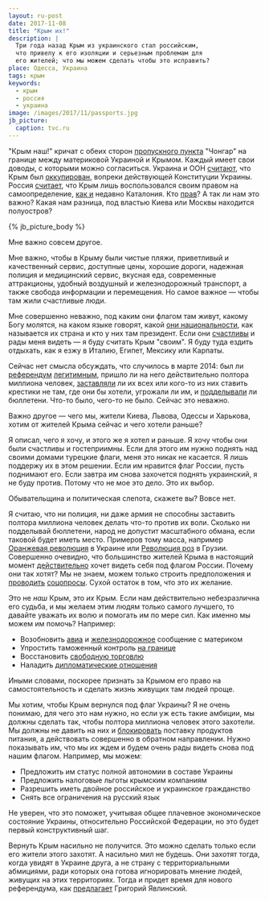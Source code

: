 ```yaml
---
layout: ru-post
date: 2017-11-08
title: "Крым их!"
description: |
  Три года назад Крым из украинского стал российским,
  что привелу к его изоляции и серьезным проблемам для
  его жителей; что мы можем сделать чтобы это исправить?
place: Одесса, Украина
tags: крым
keywords:
  - крым
  - россия
  - украина
image: /images/2017/11/passports.jpg
jb_picture:
  caption: tvc.ru
---
```


"Крым наш!" кричат с обеих сторон
[пропускного пункта](http://rian.com.ua/analytics/20170724/1026116664.html)
"Чонгар" на границе
между материковой Украиной и Крымом. Каждый имеет свои доводы, с которыми
можно согласиться. Украина и ООН
[считают](https://www.segodnya.ua/politics/opinions/chto-oznachaet-dlya-ukrainy-prinyatie-rezolyucii-oon-po-krymu-mnenie-diplomatov-i-politikov-770614.html),
что Крым был
[оккупирован](https://www.segodnya.ua/politics/pnews/deputaty-zashchitili-prava-ukraincev-v-okkupirovannom-krymu-513118.html),
вопреки
действующей Конституции Украины. Россия
[считает](http://www.mid.ru/web/guest/kommentarii/-/asset_publisher/2MrVt3CzL5sw/content/id/1659784),
что Крым лишь воспользовался своим правом на
самоопределение,
[как и](https://lenta.ru/news/2017/10/02/otlichia/)
недавно Каталония. Кто
[прав](https://ru.wikipedia.org/wiki/%D0%9F%D1%80%D0%BE%D0%B1%D0%BB%D0%B5%D0%BC%D0%B0_%D0%BF%D1%80%D0%B8%D0%BD%D0%B0%D0%B4%D0%BB%D0%B5%D0%B6%D0%BD%D0%BE%D1%81%D1%82%D0%B8_%D0%9A%D1%80%D1%8B%D0%BC%D0%B0)?
А так ли нам это важно? Какая нам разница,
под властью Киева или Москвы находится полуостров?

{% jb_picture_body %}

<!--more-->

Мне важно совсем другое.

Мне важно, чтобы в Крыму были чистые пляжи, приветливый и качественный
сервис, доступные цены, хорошие дороги, надежная полиция и медицинский
сервис, вкусная еда, современные аттракционы, удобный воздушный и
железнодорожный транспорт, а также свобода информации и перемещения. Но самое
важное &mdash; чтобы там жили счастливые люди.

Мне совершенно неважно, под каким они флагом там живут, какому Богу молятся,
на каком языке говорят, какой
[они национальности](http://2001.ukrcensus.gov.ua/results/general/nationality/crimea/),
как называется их страна и кто у них там президент.
Если они
[счастливы](https://life.ru/t/%D0%BD%D0%BE%D0%B2%D0%BE%D1%81%D1%82%D0%B8/149405)
и рады меня видеть &mdash; я буду считать
Крым "своим". Я буду туда ездить отдыхать, как я езжу в Италию, Египет,
Мексику или Карпаты.

Сейчас нет смысла обсуждать, что случилось в марте 2014: был ли
[референдум](https://ru.wikipedia.org/wiki/%D0%A0%D0%B5%D1%84%D0%B5%D1%80%D0%B5%D0%BD%D0%B4%D1%83%D0%BC_%D0%BE_%D1%81%D1%82%D0%B0%D1%82%D1%83%D1%81%D0%B5_%D0%9A%D1%80%D1%8B%D0%BC%D0%B0_%282014%29)
[легитимным](https://www.unian.net/politics/897401-referendum-v-kryimu-nezakonnyiy-i-nelegitimnyiy-gensek-nato.html),
пришло ли на него действительно полтора миллиона человек,
[заставляли](https://www.unian.net/politics/1035936-girkin-priznalsya-chto-golosovat-za-anneksiyu-kryima-deputatov-zastavili-voorujennyie-lyudi-video.html)
ли их всех или кого-то из них ставить крестики не там, где они бы хотели,
угрожали ли им,
и
[подделывали](https://www.unian.net/politics/897086-psevdoreferendum-v-kryimu-myatejnikam-zakon-ne-pisan.html)
ли бюллетени.
Что-то было, чего-то не было. Сейчас это неважно.

Важно другое &mdash; чего мы, жители Киева, Львова, Одессы и Харькова,
хотим от жителей Крыма сейчас и чего хотели раньше?

Я описал, чего я хочу, и этого же я хотел и раньше. Я хочу чтобы они
были счастливы и гостеприимны. Если для этого им нужно поднять над своими
домами турецкие флаги, меня это никак не касается. Я лишь поддержу их в этом
решении. Если им нравится флаг России, пусть поднимают его. Если завтра
им снова захочется поднять украинский, я не буду против. Потому что
не мое это дело. Это их выбор.

Обывательщина и политическая слепота, скажете вы? Вовсе нет.

Я считаю, что ни полиция, ни даже армия не способны заставить полтора
миллиона человек делать что-то против их воли. Сколько ни подделывай бюллетени,
народ не допустит масштабного обмана, если таковой будет иметь место. Примеров
тому масса, например
[Оранжевая революция](https://ru.wikipedia.org/wiki/%D0%9E%D1%80%D0%B0%D0%BD%D0%B6%D0%B5%D0%B2%D0%B0%D1%8F_%D1%80%D0%B5%D0%B2%D0%BE%D0%BB%D1%8E%D1%86%D0%B8%D1%8F)
в Украине или
[Революция роз](https://ru.wikipedia.org/wiki/%D0%A0%D0%B5%D0%B2%D0%BE%D0%BB%D1%8E%D1%86%D0%B8%D1%8F_%D1%80%D0%BE%D0%B7)
в Грузии.
Совершенно очевидно, что большинство жителей Крыма в настоящий момент
[действительно](https://ru.tsn.ua/blogi/themes/politics/o-chem-molchit-krym-v-rossiyskih-socoprosah-688065.html)
хочет видеть себя под флагом
России. Почему они так хотят? Мы не знаем, можем только строить предположения
и [проводить](https://meduza.io/feature/2016/01/14/za-chto-my-nenavidim-oprosy-obschestvennogo-mneniya)
[соцопросы](https://www.unian.net/society/1053270-bolee-60-kryimchan-hotyat-obratno-v-ukrainu-opros-gazetyi-okkupantov.html).
Сухой остаток в том, что это их желание.

Это не _наш_ Крым, это _их_ Крым. Если нам действительно небезразлична его
судьба, и мы желаем этим людям только самого лучшего, то давайте уважать их волю
и помогать им по мере сил. Как именно мы можем им помочь? Например:

  * Возобновить [авиа](http://korrespondent.net/business/economics/3580531-prekraschenye-avyasoobschenyia-mezhdu-ukraynoi-y-rossyei-vstupylo-v-sylu)
    и [железнодорожное](http://gordonua.com/news/crimea/s-27-dekabrya-ukrzalznicya-prekrashchaet-zheleznodorozhnoe-soobshchenie-s-krymom-57915.html) сообщение с материком
  * Упростить таможенный контроль [на границе](http://korrespondent.net/ukraine/3719523-tamozhennyky-prosiat-ne-ekhat-v-krym-cherez-chonhar)
  * Восстановить [свободную торговлю](https://lenta.ru/news/2017/06/21/zapret/)
  * Наладить [дипломатические отношения](http://www.bbc.com/ukrainian/features-russian-38971133)

Иными словами, поскорее признать за Крымом его право на самостоятельность
и сделать жизнь живущих там людей проще.

Мы хотим, чтобы Крым вернулся под флаг Украины? Я не очень понимаю, для чего
это нам нужно, но если уж есть такие амбиции, мы должны сделать так,
чтобы полтора миллиона человек этого захотели. Мы должны не давить
на них и
[блокировать](http://rian.com.ua/economy/20151216/1002142750.html)
поставку продуктов питания, а действовать совершенно
в обратном направлении. Нужно показывать им, что мы их ждем и будем очень
рады видеть снова под нашим флагом. Например, мы можем:

  * Предложить им статус полной автономии в составе Украины
  * Предложить налоговые льготы крымским компаниям
  * Разрешить иметь двойное российское и украинское гражданство
  * Снять все ограничения на русский язык

Не уверен, что это поможет, учитывая общее плачевное экономическое состояние Украины,
относительно Российской Федерации, но это будет первый конструктивный шаг.

Вернуть Крым насильно не получится. Это можно сделать только если его жители
этого захотят. А насильно мил не будешь. Они захотят тогда, когда увидят в
Украине друга, а не страну с территориальными абмициями, ради которых она
готова игнорировать мнение людей, живущих на этих территориях. Тогда и
придет время для нового референдума, как
[предлагает](http://gordonua.com/news/crimea/yavlinskiy-zhiteli-kryma-uzhe-pozhili-v-ukraine-i-v-rossii-teper-oni-smogut-sdelat-osoznannyy-vybor-128410.html)
Григорий Явлинский.

